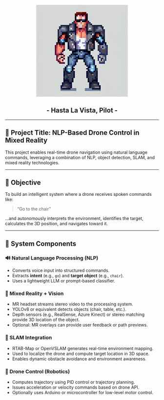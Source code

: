 <p align="center">
  <img src="public/images/logo.jpeg" alt="Project Logo" width="300"/>
</p>

<h2 align="center">- Hasta La Vista, Pilot -</h2>

---

## 🧠 Project Title: NLP-Based Drone Control in Mixed Reality

This project enables real-time drone navigation using natural language commands, leveraging a combination of NLP, object detection, SLAM, and mixed reality technologies.

---

## 🎯 Objective

To build an intelligent system where a drone receives spoken commands like:

> “Go to the chair”

...and autonomously interprets the environment, identifies the target, calculates the 3D position, and navigates toward it.

---

## 🧩 System Components

### 🔊 Natural Language Processing (NLP)
- Converts voice input into structured commands.
- Extracts **intent** (e.g., `go`) and **target object** (e.g., `chair`).
- Uses a lightweight LLM or prompt-based classifier.
  
### 🎥 Mixed Reality + Vision
-   MR headset streams stereo video to the processing system.
-   YOLOv8 or equivalent detects objects (chair, table, etc.).
-   Depth sensors (e.g., RealSense, Azure Kinect) or stereo matching provide 3D location of the object.
-   Optional: MR overlays can provide user feedback or path previews.

### 📍 SLAM Integration
-   RTAB-Map or OpenVSLAM generates real-time environment mapping.
-   Used to localize the drone and compute target location in 3D space.
-   Enables dynamic obstacle avoidance and environment awareness.

### 🚁 Drone Control (Robotics)
-   Computes trajectory using PID control or trajectory planning.
-   Issues acceleration or velocity commands based on drone API.
-   Optionally uses Arduino or microcontroller for low-level motor control.
